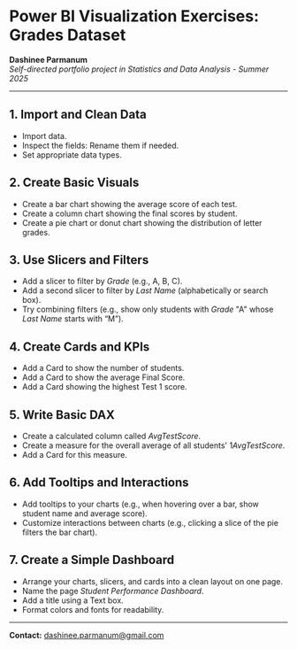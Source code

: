 # Power BI Visualization Exercises: Grades Dataset

**Dashinee Parmanum**  
*Self-directed portfolio project in Statistics and Data Analysis - Summer 2025*

---

## 1. Import and Clean Data
- Import data.
- Inspect the fields: Rename them if needed.
- Set appropriate data types.

## 2. Create Basic Visuals
- Create a bar chart showing the average score of each test.
- Create a column chart showing the final scores by student.
- Create a pie chart or donut chart showing the distribution of letter grades.

## 3. Use Slicers and Filters
- Add a slicer to filter by *Grade* (e.g., A, B, C).
- Add a second slicer to filter by *Last Name* (alphabetically or search box).
- Try combining filters (e.g., show only students with *Grade* "A" whose *Last Name* starts with “M”).

## 4. Create Cards and KPIs
- Add a Card to show the number of students.
- Add a Card to show the average Final Score.
- Add a Card showing the highest Test 1 score.

## 5. Write Basic DAX
- Create a calculated column called *AvgTestScore*.
- Create a measure for the overall average of all students' 1*AvgTestScore*.
- Add a Card for this measure.

## 6. Add Tooltips and Interactions
- Add tooltips to your charts (e.g., when hovering over a bar, show student name and average score).
- Customize interactions between charts (e.g., clicking a slice of the pie filters the bar chart).

## 7.  Create a Simple Dashboard
- Arrange your charts, slicers, and cards into a clean layout on one page.
- Name the page *Student Performance Dashboard*.
- Add a title using a Text box.
- Format colors and fonts for readability.

---
**Contact:** dashinee.parmanum@gmail.com
